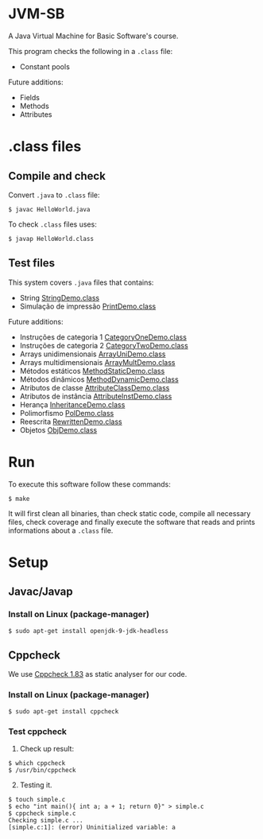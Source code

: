 # JVM-SB

A Java Virtual Machine for Basic Software's course.

This program checks the following in a ``.class`` file:
- Constant pools

Future additions:
- Fields
- Methods
- Attributes

# .class files

## Compile and check

Convert ``.java`` to ``.class`` file:

```
$ javac HelloWorld.java
```

To check ``.class`` files uses:

```
$ javap HelloWorld.class
```

## Test files

This system covers ``.java`` files that contains:
- String [StringDemo.class](test/StringDemo.class)
- Simulação de impressão [PrintDemo.class](test/PrintDemo.class)

Future additions:
- Instruções de categoria 1 [CategoryOneDemo.class](test/CategoryOneDemo.class)
- Instruções de categoria 2 [CategoryTwoDemo.class](test/CategoryTwoDemo.class)
- Arrays unidimensionais [ArrayUniDemo.class](test/ArrayUniDemo.class)
- Arrays multidimensionais [ArrayMultDemo.class](test/ArrayMultDemo.class)
- Métodos estáticos [MethodStaticDemo.class](test/MethodStaticDemo.class)
- Métodos dinâmicos [MethodDynamicDemo.class](test/MethodDynamicDemo.class)
- Atributos de classe [AttributeClassDemo.class](test/AttributeClassDemo.class)
- Atributos de instância [AttributeInstDemo.class](test/AttributeInstDemo.class)
- Herança [InheritanceDemo.class](test/InheritanceDemo.class)
- Polimorfismo [PolDemo.class](test/PolDemo.class)
- Reescrita [RewrittenDemo.class](test/RewrittenDemo.class)
- Objetos [ObjDemo.class](test/ObjDemo.class)


# Run

To execute this software follow these commands:

```
$ make
```

It will first clean all binaries, than check static code, compile all necessary
files, check coverage and finally execute the software that reads and prints
informations about a ``.class`` file.

# Setup

## Javac/Javap

### Install on Linux (package-manager)

```
$ sudo apt-get install openjdk-9-jdk-headless
```

## Cppcheck

We use [Cppcheck 1.83](http://cppcheck.sourceforge.net/) as static analyser for our code.

### Install on Linux (package-manager)

```
$ sudo apt-get install cppcheck
```

### Test cppcheck

1. Check up result:
```
$ which cppcheck
$ /usr/bin/cppcheck
```
2. Testing it.
```
$ touch simple.c
$ echo "int main(){ int a; a + 1; return 0}" > simple.c
$ cppcheck simple.c
Checking simple.c ...
[simple.c:1]: (error) Uninitialized variable: a
```
